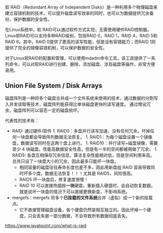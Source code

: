 
软 RAID（Redundant Array of Independent Disks）是一种利用多个物理磁盘来建立容错机制的技术，可以提升磁盘读写效率的同时，也可以为数据提供冗余备份，保护数据的安全性。

在Linux系统中，软 RAID可以通过软件方式实现，无需使用硬件RAID控制器。Linux软RAID可以支持多种RAID级别，包括RAID 0，RAID 1，RAID 4，RAID 5和RAID 6。其中，RAID 0提供了更高的读写性能，但是没有容错能力；而RAID 1则提供了完全的镜像容错机制，可以保护数据的安全性。

对于Linux软RAID的配置和管理，可以使用mdadm命令工具，该工具提供了一系列命令，可以对软RAID进行创建、删除、添加磁盘、涉及磁盘等操作，非常方便易用。


## Union File System / Disk Arrays

磁盘阵列是一种将多个磁盘合并成一个文件系统来使用的技术，通过数据的分割写入并发读取等技术，磁盘阵列能获得比单块磁盘更快的读写速度。
通过增设冗余，磁盘阵列可以容忍一定的磁盘损坏。

代表性的技术有：

- RAID: 通过硬件/软件
        1. RAID0：多盘并行读写加速，没有任何冗余。坏掉任何一块盘都会导致阵列数据无法恢复。
        1. RAID1：为每个磁盘设置一个镜像盘，数据读写同时在这两个盘上进行。
        1. RAID10：并行读写+磁盘镜像，需要至少 4 块磁盘。性能高数据安全性高，但是有一半的空间都被用做了冗余。
        1. RAID5: 各盘互相保存冗余信息，算法复杂性能相对低，但是空间利用率高。总共只设了一块盘大小的冗余，因此最多只能坏一块盘。
    - 相同容量的磁盘往往寿命长度也差不多，因此用新盘组 RAID 容易导致同时坏多个盘，数据无法恢复！！！尤其是 RAID5，风险很高。
    - RAID5 坏一块盘后，修复速度很慢！
    - RAID 10 可以直接热插拔**一块**硬盘，重新插入硬盘时，会自动恢复数据。就是说坏一块盘的情况下可以直接更换新盘，不影响系统。
- mergefs：mergefs 将多个**已挂载的文件系统**合并（虚拟）成一个新的挂载点。
    - 它不直接管理磁盘设备，各个硬盘仍然是相互独立的。因此坏掉一个硬盘，只会丢失那一部分数据，不会导致所有数据彻底丢失。

https://www.javatpoint.com/what-is-raid